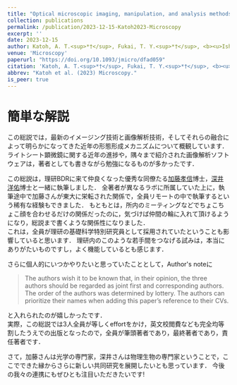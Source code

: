 ```yaml
---
title: "Optical microscopic imaging, manipulation, and analysis methods for morphogenesis research"
collection: publications
permalink: /publication/2023-12-15-Katoh2023-Microscopy
excerpt: ''
date: 2023-12-15
author: Katoh, A. T.<sup>*†</sup>, Fukai, T. Y.<sup>*†</sup>, <b><u>Ishibashi, T.<sup>*†</sup></u></b>.
venue: 'Microscopy'
paperurl: "https://doi.org/10.1093/jmicro/dfad059"
citation: 'Katoh, A. T.<sup>*†</sup>, Fukai, T. Y.<sup>*†</sup>, <b><u>Ishibashi, T.<sup>*†</sup></u></b>. (2023) "Optical microscopic imaging, manipulation, and analysis methods for morphogenesis research" <i>Microscopy</i>, <b>73 (3)</b>: 226-242.'
abbrev: "Katoh et al. (2023) Microscopy."
is_peer: true
---
```


# 簡単な解説

この総説では，最新のイメージング技術と画像解析技術，そしてそれらの融合によって明らかになってきた近年の形態形成メカニズムについて概観しています．
ライトシート顕微鏡に関する近年の進捗や，隅々まで紹介された画像解析ソフトウェアは，著者としても書きながら勉強になるものが多かったです．

この総説は，理研BDRに来て仲良くなった優秀な同僚たる<a href="https://sites.google.com/view/katoh" target="_blank" rel="noopener noreferrer">加藤孝信</a>博士，<a href="http://yfukai.net" target="_blank" rel="noopener noreferrer">深井洋佑</a>博士と一緒に執筆しました．
全著者が異なるラボに所属していた上に，執筆途中で加藤さんが東大に栄転された関係で，全員リモートの中で執筆するという稀有な経験もできました．
もともとは，所内のミーティングなどでちょこちょこ顔を合わせるだけの関係だったのに，気づけば仲間の輪に入れて頂けるようになり，総説まで書くような関係性になりました．  
これは，全員が理研の基礎科学特別研究員として採用されていたということも影響していると思います．
理研内のこのような若手間をつなげる試みは，本当にありがたいものですし，よく機能しているとも感じます．

さらに個人的にいつかやりたいと思っていたこととして，Author's noteに

> The authors wish it to be known that, in their opinion, the three authors should be regarded as joint first and corresponding authors.  
> The order of the authors was determined by lottery. The authors can prioritize their names when adding this paper’s reference to their CVs.

と入れられたのが嬉しかったです．  
実際，この総説では3人全員が等しくeffortをかけ，英文校閲費なども完全均等割したうえでの出版となったので，全員が筆頭著者であり，最終著者であり，責任著者です．

さて，加藤さんは光学の専門家，深井さんは物理生物の専門家ということで，ここでできた縁からさらに新しい共同研究を展開したいとも思っています．
今後の我々の連携にもぜひとも注目いただきたいです!
